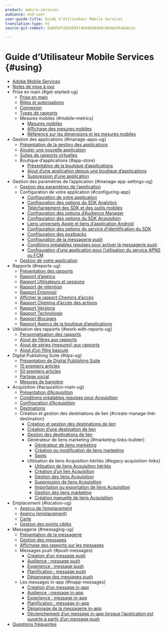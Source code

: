 ```yaml
---
product: mobile-services
audience: end-user
user-guide-title: Guide d’Utilisateur Mobile Services
translation-type: ht
source-git-commit: 6e6b5df2b83591f4bd4eb0db0c664bd36a6abc2c

---
```



# Guide d’Utilisateur Mobile Services {#using}

+ [Adobe Mobile Services](home.md)
+ [Notes de mise à jour](whatsnew.md)
+ Prise en main {#get-started-ug}
   + [Prise en main](gs/gs.md)
   + [Rôles et autorisations](gs/c-mob-roles-and-permissions.md)
   + [Connexion](gs/gs-signin.md)
   + [Types de rapports](gs/reports-types.md)
   + Mesures mobiles {#mobile-metrics}
      + [Mesures mobiles](gs/metrics/metrics.md)
      + [Affichage des mesures mobiles](gs/metrics/overview.md)
      + [Référence sur les dimensions et les mesures mobiles](gs/metrics/metrics-reference.md)
+ Gestion des applications {#manage-apps-ug}
   + [Présentation de la gestion des applications](manage-apps/manage-apps.md)
   + [Ajouter une nouvelle application](manage-apps/t-new-app.md)
   + [Suites de rapports virtuelles](manage-apps/c-mob-vrs.md)
   + Boutique d’applications {#app-store}
      + [Présentation de la boutique d’applications](manage-apps/c-app-store/c-app-store.md)
      + [Ajout d’une application depuis une boutique d’applications](manage-apps/c-app-store/t-app-store-app.md)
      + [Suppression d’une application](manage-apps/t-delete-apps.md)
+ Gestion des paramètres de l’application {#manage-app-settings-ug}
   + [Gestion des paramètres de l’application](c-manage-app-settings/c-manage-app-settings.md)
   + Configuration de votre application {#configuring-app}
      + [Configuration de votre application](c-manage-app-settings/c-mob-confg-app/c-mob-confg-app.md)
      + [Configuration des options du SDK Analytics](c-manage-app-settings/c-mob-confg-app/t-config-analytics/t-config-analytics.md)
      + [Téléchargement des SDK et des outils mobiles](c-manage-app-settings/c-mob-confg-app/t-config-analytics/download-sdk.md)
      + [Configuration des options d’Audience Manager](c-manage-app-settings/c-mob-confg-app/t-config-aam.md)
      + [Configuration des options du SDK Acquisition](c-manage-app-settings/c-mob-confg-app/t-config-acquisition.md)
      + [Liens universels Apple et liens d’application Android](c-manage-app-settings/c-mob-confg-app/c-universal-app-links.md)
      + [Configuration des options du service d’identification du SDK](c-manage-app-settings/c-mob-confg-app/t-config-visitor.md)
      + [Configuration des postbacks](c-manage-app-settings/c-mob-confg-app/signals.md)
      + [Configuration de la messagerie push](c-manage-app-settings/c-mob-confg-app/configure-push-messaging/configure-push-messaging.md)
      + [Conditions préalables requises pour activer la messagerie push](c-manage-app-settings/c-mob-confg-app/configure-push-messaging/prerequisites-push-messaging.md)
      + [Configuration d’une application pour l’utilisation du service APNS ou FCM](c-manage-app-settings/c-mob-confg-app/configure-push-messaging/configure-app-apns-gcm.md)
   + [Gestion de votre application](c-manage-app-settings/c-mob-manage-app.md)
+ Rapports {#reports-ug}
   + [Présentation des rapports](usage/usage.md)
   + [Rapport d’aperçu](usage/usage-overview.md)
   + [Rapport Utilisateurs et sessions](usage/users-sessions.md)
   + [Rapport de rétention](usage/reports-retention.md)
   + [Rapport Entonnoir](usage/reports-funnel.md)
   + [Afficher le rapport Chemins d’accès](usage/reports-view-paths.md)
   + [Rapport Chemins d’accès des actions](usage/reports-action-paths.md)
   + [Rapport Versions](usage/c-reports-versions.md)
   + [Rapport Technologie](usage/reports-technology.md)
   + [Rapport Blocages](usage/c-crashes.md)
   + [Rapport Aperçu de la boutique d’applications](usage/c-app-store-store-performance.md)
+ Utilisation des rapports {#work-with-reports-ug}
   + [Personnalisation des rapports](usage/reports-customize/reports-customize.md)
   + [Ajout de filtres aux rapports](usage/reports-customize/t-reports-customize.md)
   + [Ajout de séries (mesures) aux rapports](usage/reports-customize/t-reports-series.md)
   + [Ajout d’un filtre bascule](usage/reports-customize/t-sticky-filter.md)
+ Digital Publishing Suite {#dps-ug}
   + [Présentation de Digital Publishing Suite](dps/dps.md)
   + [10 premiers articles](dps/dps-top-ten-articles.md)
   + [50 premiers articles](dps/dps-top-50-articles.md)
   + [Partage social](dps/dps-social-sharing.md)
   + [Mesures de bannière](dps/dps-banner-metrics.md)
+ Acquisition {#acquisition-main-ug}
   + [Présentation d’Acquisition](acquisition-main/acquisition-main.md)
   + [Conditions préalables requises pour Acquisition](acquisition-main/c-acquisition-prerequisites.md)
   + [Configuration d’Acquisition](acquisition-main/t-enable-acquisition.md)
   + [Destinations](acquisition-main/c-create-destinations.md)
   + Création et gestion des destinations de lien {#create-manage-link-destination}
      + [Création et gestion des destinations de lien](acquisition-main/c-manage-link-destinations/c-manage-link-destinations.md)
      + [Création d’une destination de lien](acquisition-main/c-manage-link-destinations/t-create-new-app-deep-link-destination.md)
      + [Gestion des destinations de lien](acquisition-main/c-manage-link-destinations/t-archive-unarchive-link-destinations.md)
      + Générateur de liens marketing {#marketing-links-builder}
         + [Générateur de liens marketing](acquisition-main/c-marketing-links-builder/c-marketing-links-builder.md)
         + [Création ou modification de liens marketing](acquisition-main/c-marketing-links-builder/t-create-edit-adobe-links/t-create-edit-adobe-links.md)
         + [Spots](acquisition-main/c-marketing-links-builder/t-create-edit-adobe-links/t-interstitials.md)
      + Utilisation de liens Acquisition hérités {#legacy-acquisition-links}
         + [Utilisation de liens Acquisition hérités](acquisition-main/c-marketing-links-builder/t-create-edit-adobe-links/c-use-legacy-acquisition-links/c-use-legacy-acquisition-links.md)
         + [Création d’un lien Acquisition](acquisition-main/c-marketing-links-builder/t-create-edit-adobe-links/c-use-legacy-acquisition-links/t-acquisition-link.md)
         + [Gestion des liens Acquisition](acquisition-main/c-marketing-links-builder/t-create-edit-adobe-links/c-use-legacy-acquisition-links/c-manage-acquisition-links/c-manage-acquisition-links.md)
         + [Suppression de liens Acquisition](acquisition-main/c-marketing-links-builder/t-create-edit-adobe-links/c-use-legacy-acquisition-links/c-manage-acquisition-links/t-acquisition-del.md)
         + [Importation ou exportation de liens Acquisition](acquisition-main/c-marketing-links-builder/t-create-edit-adobe-links/c-use-legacy-acquisition-links/c-manage-acquisition-links/t-acquisition-import.md)
         + [Gestion des liens marketing](acquisition-main/c-marketing-links-builder/c-manage-adobe-links.md)
         + [Création manuelle de liens Acquisition](acquisition-main/c-marketing-links-builder/acquisition-link-manual.md)
+ Emplacement {#location-ug}
   + [Aperçu de l’emplacement](location/location-overview.md)
   + [Aperçu (emplacement)](location/c-location-overview.md)
   + [Carte](location/c-map-points.md)
   + [Gestion des points ciblés](location/t-manage-points.md)
+ Messagerie {#messaging-ug}
   + [Présentation de la messagerie](in-app-messaging/in-app-messaging.md)
   + [Gestion des messages](in-app-messaging/messages-manage/messages-manage.md)
   + [Affichage des rapports sur les messages](in-app-messaging/messages-manage/view-message-reports.md)
   + Messages push {#push-messages}
      + [Création d’un message push](in-app-messaging/t-create-push-message/t-create-push-message.md)
      + [Audience : message push](in-app-messaging/t-create-push-message/c-audience-push-message.md)
      + [Experience : message push](in-app-messaging/t-create-push-message/c-experience-push-message.md)
      + [Planification : message push](in-app-messaging/t-create-push-message/c-schedule-push-message.md)
      + [Dépannage des messages push](in-app-messaging/t-create-push-message/c-troubleshooting-push-messaging.md)
   + Les messages in-app {#inapp-messages}
      + [Création d’un message in-app](in-app-messaging/t-in-app-message/t-in-app-message.md)
      + [Audience : message in-app](in-app-messaging/t-in-app-message/c-audience-in-app-message.md)
      + [Experience : message in-app](in-app-messaging/t-in-app-message/c-experience-in-app-message.md)
      + [Planification : message in-app](in-app-messaging/t-in-app-message/c-schedule-in-app-message.md)
      + [Dépannage de la messagerie in-app](in-app-messaging/t-in-app-message/in-apps-ts.md)
      + [Déclenchement d’un message in-app lorsque l’application est ouverte à partir d’un message push](in-app-messaging/t-mob-trig-in-app-open-app-from-push.md)
+ [Questions fréquentes](faq-mobile.md)
